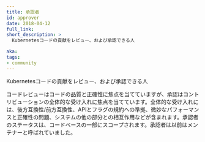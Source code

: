 ```yaml
---
title: 承認者
id: approver
date: 2018-04-12
full_link: 
short_description: >
  Kubernetesコードの貢献をレビュー、および承認できる人

aka: 
tags:
- community
---
```

 Kubernetesコードの貢献をレビュー、および承認できる人

<!--more--> 

コードレビューはコードの品質と正確性に焦点を当てていますが、承認はコントリビューションの全体的な受け入れに焦点を当てています。全体的な受け入れには、後方互換性/前方互換性、APIとフラグの規約への準拠、微妙なパフォーマンスと正確性の問題、システムの他の部分との相互作用などが含まれます。承認者のステータスは、コードベースの一部にスコープされます。承認者は以前はメンテナーと呼ばれていました。
